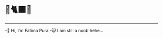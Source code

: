 # 🍋🐈‍⬛😾

---

-👋 Hi, I’m Fatima Pura
-😺 I am still a noob hehe...
  

<!---
st-f4tima/st-f4tima is a ✨ special ✨ repository because its `README.md` (this file) appears on your GitHub profile.
You can click the Preview link to take a look at your changes.
--->
